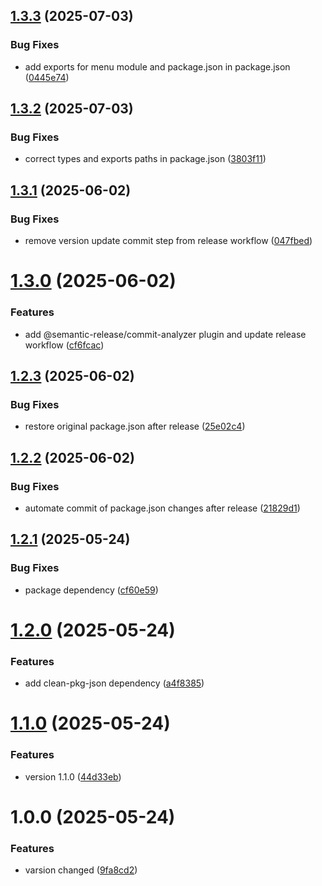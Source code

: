 ## [1.3.3](https://github.com/blorisl/modular-cli-menu/compare/v1.3.2...v1.3.3) (2025-07-03)


### Bug Fixes

* add exports for menu module and package.json in package.json ([0445e74](https://github.com/blorisl/modular-cli-menu/commit/0445e74bb2c59735ca5169dac831d0e418242703))

## [1.3.2](https://github.com/blorisl/modular-cli-menu/compare/v1.3.1...v1.3.2) (2025-07-03)


### Bug Fixes

* correct types and exports paths in package.json ([3803f11](https://github.com/blorisl/modular-cli-menu/commit/3803f1120dcf3d5a3aaf9693237c4a6dcfc8f74a))

## [1.3.1](https://github.com/blorisl/modular-cli-menu/compare/v1.3.0...v1.3.1) (2025-06-02)


### Bug Fixes

* remove version update commit step from release workflow ([047fbed](https://github.com/blorisl/modular-cli-menu/commit/047fbed33b04ff3290c74672283669c4889a32ad))

# [1.3.0](https://github.com/blorisl/modular-cli-menu/compare/v1.2.3...v1.3.0) (2025-06-02)


### Features

* add @semantic-release/commit-analyzer plugin and update release workflow ([cf6fcac](https://github.com/blorisl/modular-cli-menu/commit/cf6fcac49a8af36558daee944d3e14f53af254cb))

## [1.2.3](https://github.com/blorisl/modular-cli-menu/compare/v1.2.2...v1.2.3) (2025-06-02)


### Bug Fixes

* restore original package.json after release ([25e02c4](https://github.com/blorisl/modular-cli-menu/commit/25e02c425ebd5ce62ba3739cce9cbfb14b494478))

## [1.2.2](https://github.com/blorisl/modular-cli-menu/compare/v1.2.1...v1.2.2) (2025-06-02)


### Bug Fixes

* automate commit of package.json changes after release ([21829d1](https://github.com/blorisl/modular-cli-menu/commit/21829d1dfe39e159a1430048d3c450f630c462e6))

## [1.2.1](https://github.com/blorisl/modular-cli-menu/compare/v1.2.0...v1.2.1) (2025-05-24)


### Bug Fixes

* package dependency ([cf60e59](https://github.com/blorisl/modular-cli-menu/commit/cf60e5955e5c4bec1b6a278aac5f0c3fd45b3eb0))

# [1.2.0](https://github.com/blorisl/modular-cli-menu/compare/v1.1.0...v1.2.0) (2025-05-24)


### Features

* add clean-pkg-json dependency ([a4f8385](https://github.com/blorisl/modular-cli-menu/commit/a4f8385e7e4da0ea8e84695f52e763d7da0d27f1))

# [1.1.0](https://github.com/BlorisL/modular-cli-menu/compare/v1.0.0...v1.1.0) (2025-05-24)


### Features

* version 1.1.0 ([44d33eb](https://github.com/BlorisL/modular-cli-menu/commit/44d33eb8600df3f810995b07c581ed3a5f382423))

# 1.0.0 (2025-05-24)


### Features

* varsion changed ([9fa8cd2](https://github.com/BlorisL/modular-cli-menu/commit/9fa8cd27608cf2b0bd57ab8bfe64430f6c54fc3e))
